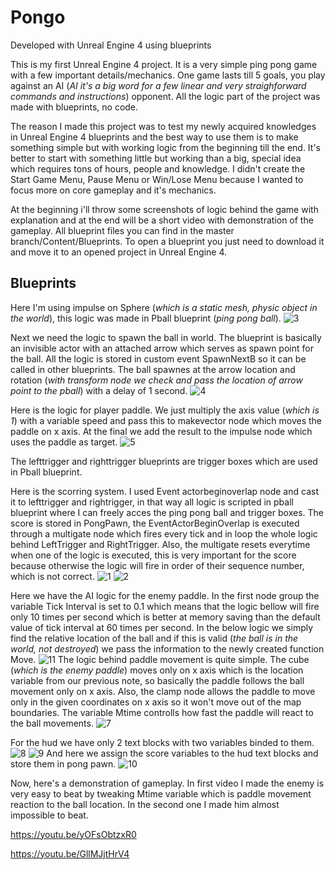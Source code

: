 # Pongo

Developed with Unreal Engine 4 using blueprints

This is my first Unreal Engine 4 project. It is a very simple ping pong game with a few important details/mechanics. One game lasts till 5 goals, you play against an AI (*AI it's a big word for a few linear and very straighforward commands and instructions*) opponent. All the logic part of the project was made with blueprints, no code. 

The reason I made this project was to test my newly acquired knowledges in Unreal Engine 4 blueprints and the best way to use them is to make something simple but with working logic from the beginning till the end. It's better to start with something little but working than a big, special idea which requires tons of hours, people and knowledge. I didn't create the Start Game Menu, Pause Menu or Win/Lose Menu because I wanted to focus more on core gameplay and it's mechanics.

At the beginning i'll throw some screenshots of logic behind the game with explanation and at the end will be a short video with demonstration of the gameplay. All blueprint files you can find in the master branch/Content/Blueprints. To open a blueprint you just need to download it and move it to an opened project in Unreal Engine 4.

## Blueprints

Here I'm using impulse on Sphere (*which is a static mesh, physic object in the world*), this logic was made in Pball blueprint (*ping pong ball*).
![3](https://user-images.githubusercontent.com/90534698/133913442-bf65763f-c632-48c2-8432-ebecf55a8e41.png)

Next we need the logic to spawn the ball in world. The blueprint is basically an invisible actor with an attached arrow which serves as spawn point for the ball. All the logic is stored in custom event SpawnNextB so it can be called in other blueprints. The ball spawnes at the arrow location and rotation (*with transform node we check and pass the location of arrow point to the pball*)  with a delay of 1 second.
![4](https://user-images.githubusercontent.com/90534698/133913499-bb08fe9d-bb4b-4ed2-a182-450f8163eb5f.png)

Here is the logic for player paddle. We just multiply the axis value (*which is 1*) with a variable speed and pass this to makevector node which moves the paddle on x axis. At the final we add the result to the impulse node which uses the paddle as target.
![5](https://user-images.githubusercontent.com/90534698/133913907-603e127a-939e-462f-9800-d05e45160725.png)

The lefttrigger and righttrigger blueprints are trigger boxes which are used in Pball blueprint.

Here is the scorring system. I used Event actorbeginoverlap node and cast it to lefttrigger and rightrigger, in that way all logic is scripted in pball blueprint where I can freely acces the ping pong ball and trigger boxes. The score is stored in PongPawn, the EventActorBeginOverlap is executed through a multigate node which fires every tick and in loop the whole logic behind LeftTrigger and RightTrigger. Also, the multigate resets everytime when one of the logic is executed, this is very important for the score because otherwise the logic will fire in order of their sequence number, which is not correct. 
![1](https://user-images.githubusercontent.com/90534698/133913386-746ab805-06e6-4d9f-837e-a7cb66b748cc.png)
![2](https://user-images.githubusercontent.com/90534698/133913387-b8236632-de2b-40fc-bf35-d398ac8666a9.png)

Here we have the AI logic for the enemy paddle. In the first node group the variable Tick Interval is set to 0.1 which means that the logic bellow will fire only 10 times per second which is better at memory saving than the default value of tick interval at 60 times per second. In the below logic we simply find the relative location of the ball and if this is valid (*the ball is in the world, not destroyed*) we pass the information to the newly created function Move.
![11](https://user-images.githubusercontent.com/90534698/133947323-b4bf7934-da8b-479b-8924-1b75b9c150d9.png)
The logic behind paddle movement is quite simple. The cube (*which is the enemy paddle*) moves only on x axis which is the location variable from our previous note, so basically the paddle follows the ball movement only on x axis. Also, the clamp node allows the paddle to move only in the given coordinates on x axis so it won't move out of the map boundaries. The variable Mtime controlls how fast the paddle will react to the ball movements.
![7](https://user-images.githubusercontent.com/90534698/133947000-0f58f68b-2259-4adf-a249-2b3d4a8febf4.png)

For the hud we have only 2 text blocks with two variables binded to them.
![8](https://user-images.githubusercontent.com/90534698/133947232-bdd63ae4-6d9f-4e5d-a2b9-31a01e1d7974.png)
![9](https://user-images.githubusercontent.com/90534698/133947250-bfd7575e-c106-4986-a7c7-bcd8d01199a9.png)
And here we assign the score variables to the hud text blocks and store them in pong pawn.
![10](https://user-images.githubusercontent.com/90534698/133947290-1383adf3-7e52-42ac-9922-48786b8fbfa0.png)

Now, here's a demonstration of gameplay. In first video I made the enemy is very easy to beat by tweaking Mtime variable which is paddle movement reaction to the ball location. In the second one I made him almost impossible to beat.

https://youtu.be/yOFsObtzxR0

https://youtu.be/GllMJjtHrV4
